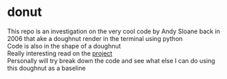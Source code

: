 # donut

This repo is an investigation on the very cool code by Andy Sloane back in 2006 that ake a doughnut render in the terminal using python <br/>
Code is also in the shape of a doughnut <br/>
Really interesting read on the [project](https://www.a1k0n.net/2011/07/20/donut-math.html)<br/>
Personally will try break down the code and see what else I can do using this doughnut as a baseline
